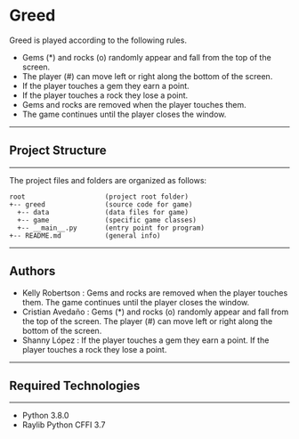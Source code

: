 # Greed

Greed is played according to the following rules.

- Gems (*) and rocks (o) randomly appear and fall from the top of the screen.
- The player (#) can move left or right along the bottom of the screen.
- If the player touches a gem they earn a point.
- If the player touches a rock they lose a point.
- Gems and rocks are removed when the player touches them.
- The game continues until the player closes the window.
---

## Project Structure
---
The project files and folders are organized as follows:
```
root                    (project root folder)
+-- greed               (source code for game)
  +-- data              (data files for game)
  +-- game              (specific game classes)
  +-- __main__.py       (entry point for program)
+-- README.md           (general info)
```

---
## Authors

- Kelly Robertson : Gems and rocks are removed when the player touches them. The game continues until the player closes the window. 
- Cristian Avedaño : Gems (*) and rocks (o) randomly appear and fall from the top of the screen. The player (#) can move left or right along the bottom of the screen.
- Shanny López : If the player touches a gem they earn a point. If the player touches a rock they lose a point.
---
## Required Technologies
---
* Python 3.8.0
* Raylib Python CFFI 3.7
